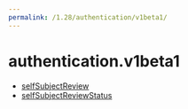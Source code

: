 ```yaml
---
permalink: /1.28/authentication/v1beta1/
---
```


# authentication.v1beta1



* [selfSubjectReview](selfSubjectReview.md)
* [selfSubjectReviewStatus](selfSubjectReviewStatus.md)